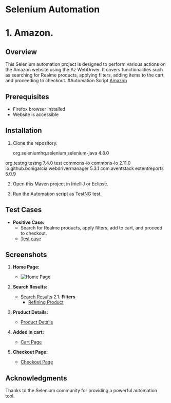 # Selenium Automation


# 1. Amazon.

## Overview

This Selenium automation project is designed to perform various actions on the Amazon website using the Az WebDriver. It covers functionalities such as searching for Realme products, applying filters, adding items to the cart, and proceeding to checkout. 
#Automation Script [Amazon](Amazonatk)

## Prerequisites

- Firefox browser installed
- Website is accessible

## Installation

1. Clone the repository.
   <dependencies>
	  
	  <dependency>
    <groupId>org.seleniumhq.selenium</groupId>
    <artifactId>selenium-java</artifactId>
    <version>4.8.0</version>
</dependency>

<dependency>
    <groupId>org.testng</groupId>
    <artifactId>testng</artifactId>
    <version>7.4.0</version>
    <scope>test</scope>
</dependency>

<!-- https://mvnrepository.com/artifact/commons-io/commons-io -->
<dependency>
    <groupId>commons-io</groupId>
    <artifactId>commons-io</artifactId>
    <version>2.11.0</version>
</dependency>
<!-- https://mvnrepository.com/artifact/io.github.bonigarcia/webdrivermanager -->
<dependency>
    <groupId>io.github.bonigarcia</groupId>
    <artifactId>webdrivermanager</artifactId>
    <version>5.3.1</version>
</dependency>
<dependency>
<groupId>com.aventstack</groupId>
<artifactId>extentreports</artifactId>
<version>5.0.9</version>
</dependency>

  </dependencies>

2. Open this Maven project in IntelliJ or Eclipse.  

3. Run the Automation script as TestNG test.

## Test Cases

- **Positive Case:**
  - Search for Realme products, apply filters, add to cart, and proceed to checkout.
  - [Test case](https://docs.google.com/spreadsheets/d/1JzDEklJZEVZtaVZsjqzXKbS7aGh8j5jX/edit?usp=sharing&ouid=101508411653849235851&rtpof=true&sd=true)


## Screenshots

1. **Home Page:**
   - ![Home Page](https://github.com/0311nishant/seleniumTesting/issues/1#issue-2029084717)

2. **Search Results:**
   - [Search Results](https://github.com/0311nishant/seleniumTesting/issues/2#issue-2029111242)
2.1. **Filters**
     - [Refining Product](https://github.com/0311nishant/seleniumTesting/issues/3#issue-2029112955)
     
3. **Product Details:**
   - [Product Details](https://github.com/0311nishant/seleniumTesting/issues/4#issue-2029113903)

4. **Added in cart:**
   - [Cart Page](https://github.com/0311nishant/seleniumTesting/issues/5#issue-2029114767)

5. **Checkout Page:**
   - [Checkout Page](https://github.com/0311nishant/seleniumTesting/issues/6#issue-2029115480)

## Acknowledgments

Thanks to the Selenium community for providing a powerful automation tool.
